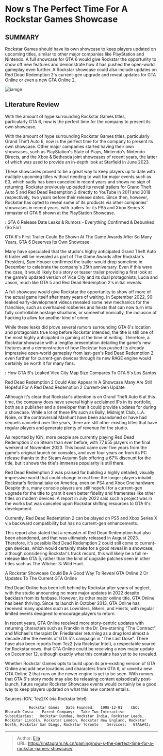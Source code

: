 # Now s The Perfect Time For A Rockstar Games Showcase


## SUMMARY 



  Rockstar Games should have its own showcase to keep players updated on upcoming titles, similar to other major companies like PlayStation and Nintendo.   A full showcase for GTA 6 would give Rockstar the opportunity to show off new features and demonstrate how it has pushed the open-world gameplay even further.   A Rockstar showcase could also include updates on Red Dead Redemption 2&#39;s current-gen upgrade and reveal updates for GTA Online or even a new GTA Online 2.  

![iamge](https://static1.srcdn.com/wordpress/wp-content/uploads/2023/11/_1-now-s-the-perfect-time-for-a-rockstar-games-showcase.jpg)

## Literature Review

With the amount of hype surrounding Rockstar Games titles, particularly GTA 6, now is the perfect time for the company to present its own showcase.




With the amount of hype surrounding Rockstar Games titles, particularly Grand Theft Auto 6, now is the perfect time for the company to present its own showcase. Other major companies started having their own showcases, such as PlayStation&#39;s State of Plays, Nintendo&#39;s Nintendo Directs, and the Xbox &amp; Bethesda joint showcases of recent years, the latter of which was used to provide an in-depth look at Starfield in June 2023.




These showcases proved to be a great way to keep players up to date with multiple upcoming titles without needing to wait for major events such as E3, which sadly has been canceled in recent years and shows no sign of returning. Rockstar previously uploaded its reveal trailers for Grand Theft Auto 5 and Red Dead Redemption 2 directly to YouTube in 2011 and 2018 respectively, two years before their release dates. Since then, however, Rockstar has opted to reveal some of its products via other companies&#39; showcases in recent years, with trailers for its PS5 and Xbox Series X remaster of GTA 5 shown at the PlayStation Showcase.

 : GTA 6 Release Date Leaks &amp; Rumors - Everything Confirmed &amp; Debunked (So Far)


 GTA 6&#39;s First Trailer Could Be Shown At The Game Awards 
After So Many Years, GTA 6 Deserves Its Own Showcase
          

Many have speculated that the studio&#39;s highly anticipated Grand Theft Auto 6 trailer will be revealed as part of The Game Awards after Rockstar&#39;s President, Sam Houser confirmed the trailer would drop sometime in December to celebrate the company&#39;s 25th anniversary. Even if this were the case, it would likely be a story or teaser trailer providing a first look at the game&#39;s updated version of Vice City and its dual protagonists, Lucia and Jason, much like GTA 5 and Red Dead Redemption 2&#39;s initial reveals.




A full showcase would give Rockstar the opportunity to show off more of the actual game itself after many years of waiting. In September 2022, 90 leaked early-development videos revealed some new mechanics for the franchise, such as overhauled robberies and heists that can now turn into fully controllable hostage situations, or somewhat ironically, the inclusion of hacking to allow for another kind of crime.

While these leaks did prove several rumors surrounding GTA 6&#39;s location and protagonists true long before Rockstar intended, the title is still one of the most highly anticipated in gaming at the time of writing. Therefore, a Rockstar showcase with a lengthy presentation detailing the game&#39;s new features and a demonstration of how Rockstar has pushed its already impressive open-world gameplay from last-gen&#39;s Red Dead Redemption 2 even further for current-gen devices through its new RAGE engine would certainly be worth it for many fans.

 : How GTA 6&#39;s Leaked Vice City Map Size Compares To GTA 5&#39;s Los Santos






 Red Dead Redemption 2 Could Also Appear In A Showcase 
Many Are Still Hopeful For A Red Dead Redemption 2 Current-Gen Update
         

Although it&#39;s clear that Rockstar&#39;s attention is on Grand Theft Auto 6 at this time, the company does have several highly acclaimed IPs in its portfolio, both as a publisher and a developer that it could provide updates for during a showcase. While a lot of these IPs such as Bully, Midnight Club, L.A. Noire, or the controversial Manhunt have been abandoned or have had sequels canceled over the years, there are still other existing titles that have regular players and generate plenty of revenue for the studio.

As reported by IGN, more people are currently playing Red Dead Redemption 2 on Steam than ever before, with 77,655 players in the final weekend of November 2023. This boost came over five years from the game&#39;s original launch on consoles, and over four years on from its PC release thanks to the Steam Autumn Sale offering a 67% discount for the title, but it shows the title&#39;s immense popularity is still there.




Red Dead Redemption 2 was praised for building a highly detailed, visually impressive world that could change in real time the longer players inhabit Rockstar&#39;s fictional take on America, even on PS4 and Xbox One hardware. Despite this, many console players are still hopeful for a current-gen upgrade for the title to grant it even better fidelity and framerates like other titles on modern devices. A report in July 2022 said such a project was in the works but was canceled upon Rockstar shifting resources to GTA 6&#39;s development.



Currently, Red Dead Redemption 2 can be played on PS5 and Xbox Series X via backward compatibility but has no current-gen enhancements.




This report also stated that a remaster of Red Dead Redemption had also been abandoned, and that was ultimately released in August 2023. Therefore, it&#39;s possible Red Dead Redemption 2 could still come to current-gen devices, which would certainly make for a good reveal in a showcase, although considering Rockstar&#39;s track record, this will likely be a full re-release like GTA 5, rather than the kind of upgrade patches seen in other titles such as The Witcher 3: Wild Hunt​​​​​​.






 A Rockstar Showcase Could Be A Good Way To Reveal GTA Online 2 
Or Updates To The Current GTA Online
         

Red Dead Online has been left behind by Rockstar after years of neglect, with the studio announcing no more major updates in 2022 despite backlash from its fanbase. However, its other major online title, GTA Online has been thriving. Since its launch in October 2013, GTA Online has received many updates such as Lowriders, Bikers, and Heists, with regular limited events designed to encourage players to return.

In recent years, GTA Online received more story-centric updates with returning characters such as Franklin in the Dr. Dre-starring &#34;The Contract&#34;, and Michael&#39;s therapist Dr. Friedlander returning as a drug lord almost a decade after the events of GTA 5&#39;s campaign in &#34;The Last Dose&#34;. There have also been reports from Tez2 (via Rockstar Intel), a respectable source for Rockstar news, that GTA Online could be receiving a new major update on December 12, although exactly what this contains has yet to be revealed.





 

Whether Rockstar Games opts to build upon its pre-existing version of GTA Online and add new locations and characters from GTA 6, or unveil a new GTA Online 2 that runs on the newer engine is yet to be seen. With rumors that GTA 6&#39;s story mode may also be releasing content episodically post-launch, future regular Rockstar Showcase events would certainly be a good way to keep players updated on what this new content entails.

Sources: IGN, Tez2/X (via Rockstar Intel)

               Rockstar Games   Date Founded:   1998-12-01    CEO:   Bharath Costa    Parent Company:   Take-Two Interactive    Subsidiaries:   Rockstar Dundee, Rockstar India, Rockstar Leeds, Rockstar Lincoln, Rockstar London, Rockstar New England, Rockstar North, Rockstar San Diego, Rockstar Toronto    Services:   GTA&#43;      

---

> Author: [Ella](https://instagram.hk.cn/)  
> URL: https://instagram.hk.cn/gaming/now-s-the-perfect-time-for-a-rockstar-games-showcase/  

